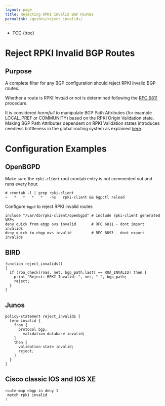 ```yaml
---
layout: page
title: Rejecting RPKI Invalid BGP Routes
permalink: /guides/reject_invalids/
---
```


* TOC
{:toc}

# Reject RPKI Invalid BGP Routes

## Purpose

A complete filter for any BGP configuration should reject RPKI invalid BGP routes.

Whether a route is RPKI *invalid* or not is determined following the
[RFC 6811](https://tools.ietf.org/html/rfc6811) procedure.

It is considered *harmfull* to manipulate BGP Path Attributes (for example LOCAL_PREF or COMMUNITY) based on the RPKI Origin Validation state.
Making BGP Path Attributes dependent on RPKI Validation states introduces needless brittleness in the global routing system as explained [here](https://mailarchive.ietf.org/arch/msg/sidrops/dwQi9lgYKRVctdlMAHhtgYkzhSM/).

# Configuration Examples

## OpenBGPD

Make sure the `rpki-client` root crontab entry is not commented out and runs every hour.

```
# crontab -l | grep rpki-client
~   *   *   *   *   -ns   rpki-client && bgpctl reload
```

Configure `bgpd` to reject RPKI invalid routes

```
include "/var/db/rpki-client/openbgpd" # include rpki-client generated VRPs
deny quick from ebgp ovs invalid       # RFC 6811 - dont import invalids
deny quick to ebgp ovs invalid         # RFC 8893 - dont export invalids
```

## BIRD
```
function reject_invalids()
{
  if (roa_check(roas, net, bgp_path.last) == ROA_INVALID) then {
    print "Reject: RPKI Invalid: ", net, " ", bgp_path;
    reject;
  }
}
```

## Junos
```
policy-statement reject_invalids {
  term invalid {
    from {
      protocol bgp;
        validation-database invalid;
    }
    then {
      validation-state invalid;
      reject;
    }
  }
}
```

## Cisco classic IOS and IOS XE

```
route-map ebgp-in deny 1
 match rpki invalid
!
```

